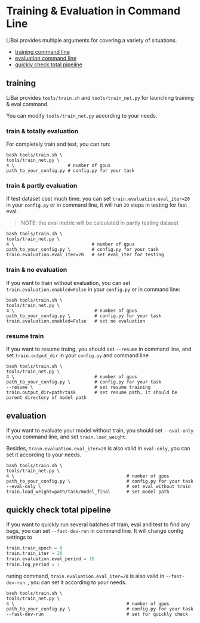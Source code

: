 # Training & Evaluation in Command Line 

LiBai provides multiple arguments for covering a variety of situations.
- <a href="##training">training command line</a>
- <a href="##evaluation">evaluation command line</a>
- <a href="##quickly check total pipeline">quickly check total pipeline</a>

## training

LiBai provides `tools/train.sh` and `tools/train_net.py` for launching training & eval command.

You can modify `tools/train_net.py` according to your needs.

### train & totally evaluation

For completely train and test, you can run: 

```shell
bash tools/train.sh \
tools/train_net.py \ 
4 \                    # number of gpus
path_to_your_config.py # config.py for your task
```

### train & partly evaluation 

If test dataset cost much time. you can set `train.evaluation.eval_iter=20` in your `config.py` or in command line, it will run `20` steps in testing for fast eval:

> NOTE: the eval metric will be calculated in partly testing dataset

```shell
bash tools/train.sh \
tools/train_net.py \ 
4 \                             # number of gpus
path_to_your_config.py \        # config.py for your task
train.evaluation.eval_iter=20   # set eval_iter for testing
```

### train & no evaluation

If you want to train without evaluation, you can set `train.evaluation.enabled=False` in your `config.py` or in command line:

```shell
bash tools/train.sh \
tools/train_net.py \ 
4 \                              # number of gpus
path_to_your_config.py \         # config.py for your task
train.evaluation.enabled=False   # set no evaluation 
```

### resume train

If you want to resume traing, you should set `--resume` in command line, and set `train.output_dir` in your `config.py` and command line

```shell
bash tools/train.sh \
tools/train_net.py \ 
4 \                              # number of gpus
path_to_your_config.py \         # config.py for your task
--resume \                       # set resume training
train.output_dir=path/task       # set resume path, it should be parent directory of model path
```


## evaluation

If you want to evaluate your model without train,  you should set `--eval-only` in you command line, and set `train.load_weight`.

Besides, `train.evaluation.eval_iter=20` is also valid in `eval-only`, you can set it according to your needs.

```shell
bash tools/train.sh \
tools/train_net.py \ 
4 \                                          # number of gpus
path_to_your_config.py \                     # config.py for your task
--eval-only \                                # set eval without train
train.load_weight=path/task/model_final      # set model path
```

## quickly check total pipeline

If you want to quickly run several batches of train, eval and test to find any bugs, you can set `--fast-dev-run` in command line. It will change config settings to
```python
train.train_epoch = 0
train.train_iter = 20
train.evaluation.eval_period = 10
train.log_period = 1
```
runing command, `train.evaluation.eval_iter=20` is also valid in `--fast-dev-run `, you can set it according to your needs.
```shell
bash tools/train.sh \
tools/train_net.py \ 
4 \                                          # number of gpus
path_to_your_config.py \                     # config.py for your task
--fast-dev-run                               # set for quickly check
``` 
